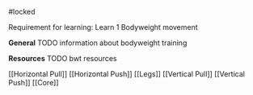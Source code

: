 #locked

Requirement for learning: Learn 1 Bodyweight movement

**General**
TODO information about bodyweight training

**Resources**
TODO bwt resources


[[Horizontal Pull]]
[[Horizontal Push]]
[[Legs]]
[[Vertical Pull]]
[[Vertical Push]]
[[Core]]

